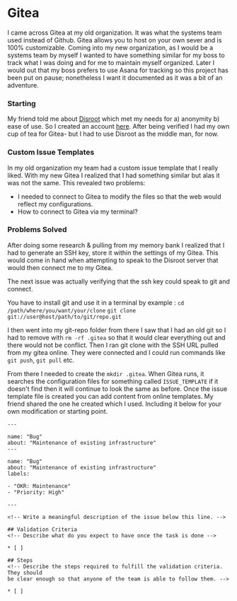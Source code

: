 # Gitea 
I came across Gitea at my old organization. It was what the systems team used instead of Github. Gitea allows you to host on your own sever and is 100% customizable. Coming into my new organization, as I would be a systems team by myself I wanted to have something similar for my boss to track what I was doing and for me to maintain myself organized. Later I would out that my boss prefers to use Asana for tracking so this project has been put on pause; nonetheless I want it documented as it was a bit of an adventure. 

### Starting
My friend told me about [Disroot]( https://disroot.org/en/about) which met my needs for a) anonymity b) ease of use. So I created an account [here](https://git.disroot.org/). After being verified I had my own cup of tea for Gitea- but I had to use Disroot as the middle man, for now. 

### Custom Issue Templates 
In my old organization my team had a custom issue template that I really liked. With my new Gitea I realized that I had something similar but alas it was not the same. This revealed two problems:

+ I needed to connect to Gitea to modify the files so that the web would reflect my configurations.
+  How to connect to Gitea via my terminal?

### Problems Solved
After doing some research & pulling from my memory bank I realized that I had to generate an SSH key, store it within the settings of my Gitea. This would come in hand when attempting to speak to the Disroot server that would then connect me to my Gitea. 

The next issue was actually verifying that the ssh key could speak to git and connect. 

You have to install git and use it in a terminal by example :
`cd /path/where/you/want/your/clone`
`git clone git://user@host/path/to/git/repo.git`

I then went into my git-repo folder from there I saw that I had an old git so I had to remove with `rm -rf .gitea` so that it would clear everything out and there would not be conflict. Then I ran git clone with the SSH URL pulled from my gitea online. They were connected and I could run commands like `git push`, `git pull` etc.

From there I needed to create the `mkdir .gitea`. When Gitea runs, it searches the configuration files for something called `ISSUE_TEMPLATE` if it doesn't find then it will continue to look the same as before. Once the issue template file is created you can add content from online templates. My friend shared the one he created which I used.  Including it below for your own modification or starting point.

``` 
---

name: "Bug"
about: "Maintenance of existing infrastructure"
---

name: "Bug"
about: "Maintenance of existing infrastructure"
labels:

- "OKR: Maintenance"
- "Priority: High"

---

<!-- Write a meaningful description of the issue below this line. -->

## Validation Criteria
<!-- Describe what do you expect to have once the task is done -->

* [ ]

## Steps
<!-- Describe the steps required to fulfill the validation criteria. They should
be clear enough so that anyone of the team is able to follow them. -->

* [ ]
```